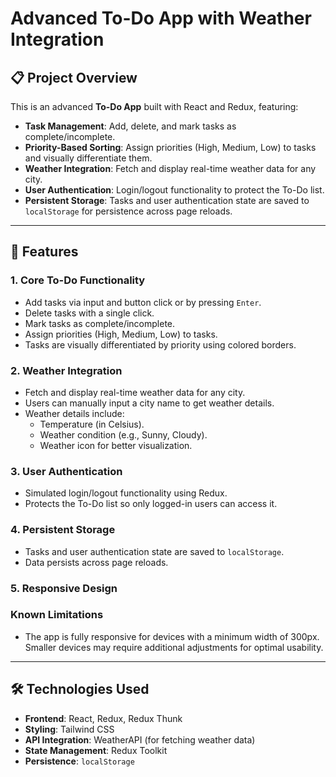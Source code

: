 # Advanced To-Do App with Weather Integration

## 📋 Project Overview
This is an advanced **To-Do App** built with React and Redux, featuring:
- **Task Management**: Add, delete, and mark tasks as complete/incomplete.
- **Priority-Based Sorting**: Assign priorities (High, Medium, Low) to tasks and visually differentiate them.
- **Weather Integration**: Fetch and display real-time weather data for any city.
- **User Authentication**: Login/logout functionality to protect the To-Do list.
- **Persistent Storage**: Tasks and user authentication state are saved to `localStorage` for persistence across page reloads.

--- 

## 🚀 Features
### **1. Core To-Do Functionality**
- Add tasks via input and button click or by pressing `Enter`.
- Delete tasks with a single click.
- Mark tasks as complete/incomplete.
- Assign priorities (High, Medium, Low) to tasks.
- Tasks are visually differentiated by priority using colored borders.

### **2. Weather Integration**
- Fetch and display real-time weather data for any city.
- Users can manually input a city name to get weather details.
- Weather details include:
  - Temperature (in Celsius).
  - Weather condition (e.g., Sunny, Cloudy).
  - Weather icon for better visualization.

### **3. User Authentication**
- Simulated login/logout functionality using Redux.
- Protects the To-Do list so only logged-in users can access it.

### **4. Persistent Storage**
- Tasks and user authentication state are saved to `localStorage`.
- Data persists across page reloads.

### **5. Responsive Design**
### **Known Limitations**
- The app is fully responsive for devices with a minimum width of 300px. Smaller devices may require additional adjustments for optimal usability.

---

## 🛠️ Technologies Used
- **Frontend**: React, Redux, Redux Thunk
- **Styling**: Tailwind CSS
- **API Integration**: WeatherAPI (for fetching weather data)
- **State Management**: Redux Toolkit
- **Persistence**: `localStorage`